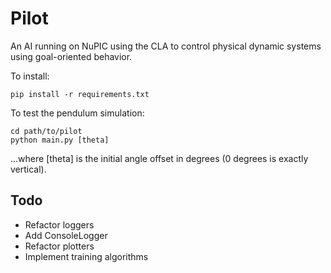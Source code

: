 # Pilot

An AI running on NuPIC using the CLA to control physical dynamic systems using goal-oriented behavior.

To install:

    pip install -r requirements.txt

To test the pendulum simulation:

    cd path/to/pilot
    python main.py [theta]

...where [theta] is the initial angle offset in degrees (0 degrees is exactly vertical).

## Todo

* Refactor loggers
* Add ConsoleLogger
* Refactor plotters
* Implement training algorithms